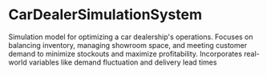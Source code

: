 # CarDealerSimulationSystem
Simulation model for optimizing a car dealership's operations. Focuses on balancing inventory, managing showroom space, and meeting customer demand to minimize stockouts and maximize profitability. Incorporates real-world variables like demand fluctuation and delivery lead times
